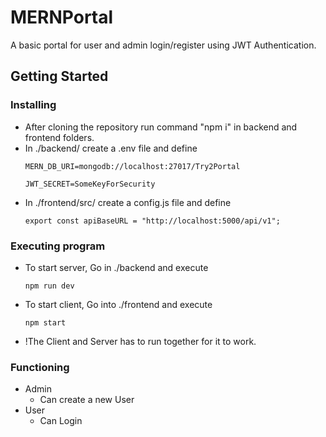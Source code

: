 # MERNPortal

A basic portal for user and admin login/register using JWT Authentication.

## Getting Started

### Installing

* After cloning the repository run command "npm i" in backend and frontend folders.
* In ./backend/ create a .env file and define 
  ```
  MERN_DB_URI=mongodb://localhost:27017/Try2Portal
  
  JWT_SECRET=SomeKeyForSecurity
  ```
* In ./frontend/src/ create a config.js file and define 
  ```
  export const apiBaseURL = "http://localhost:5000/api/v1";
  ```


### Executing program

* To start server, Go  in ./backend and execute
  ```
  npm run dev
  ```
* To start client, Go into ./frontend and execute
  ```
  npm start
  ```
* !The Client and Server has to run together for it to work.

### Functioning

* Admin  
    - Can create a new User
* User
    - Can Login
